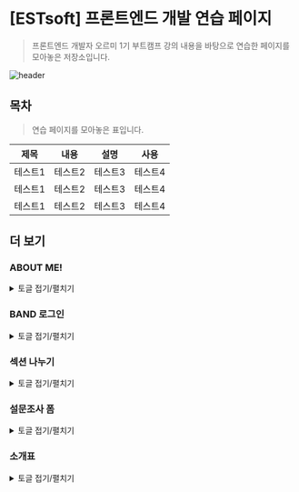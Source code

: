 # [ESTsoft] 프론트엔드 개발 연습 페이지
> 프론트엔드 개발자 오르미 1기 부트캠프 강의 내용을 바탕으로 연습한 페이지를 모아놓은 저장소입니다.

![header](https://capsule-render.vercel.app/api?type=waving&color=gradient&weight=500&height=200&section=header&text=☀One•More•Step☀&fontSize=60)

## 목차
> 연습 페이지를 모아놓은 표입니다.

|제목|내용|설명|사용|
|:---:|:---:|:---:|:---:|
|테스트1|테스트2|테스트3|테스트4|
|테스트1|테스트2|테스트3|테스트4|
|테스트1|테스트2|테스트3|테스트4|

## 더 보기
### ABOUT ME!
<details>
	<summary>토글 접기/펼치기</summary>
  	<div markdown="1">
      <!-- ABOUT ME! 페이지 이미지 -->
  	</div>
</details>

### BAND 로그인
<details>
	<summary>토글 접기/펼치기</summary>
  	<div markdown="1">
      <!-- BAND 로그인 페이지 이미지 -->
  	</div>
</details>

### 섹션 나누기
<details>
	<summary>토글 접기/펼치기</summary>
  	<div markdown="1">
      <!-- 섹션 나누기 페이지 이미지 -->
  	</div>
</details>

### 설문조사 폼
<details>
	<summary>토글 접기/펼치기</summary>
  	<div markdown="1">
      <!-- 설문조사 폼 페이지 이미지 -->
  	</div>
</details>

### 소개표
<details>
	<summary>토글 접기/펼치기</summary>
  	<div markdown="1">
      <!-- 소개표 페이지 이미지 -->
  	</div>
</details>